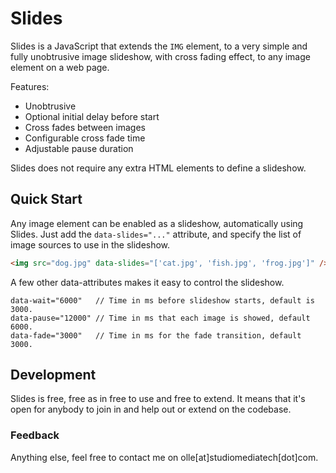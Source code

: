 # Slides

Slides is a JavaScript that extends the `IMG` element, to a very simple and
fully unobtrusive image slideshow, with cross fading effect, to any image
element on a web page.

Features:

- Unobtrusive
- Optional initial delay before start
- Cross fades between images
- Configurable cross fade time
- Adjustable pause duration

Slides does not require any extra HTML elements to define a slideshow.

## Quick Start

Any image element can be enabled as a slideshow, automatically using Slides.
Just add the `data-slides="..."` attribute, and specify the list of image
sources to use in the slideshow.

```html
<img src="dog.jpg" data-slides="['cat.jpg', 'fish.jpg', 'frog.jpg']" />
```

A few other data-attributes makes it easy to control the slideshow.

```
data-wait="6000"   // Time in ms before slideshow starts, default is 3000.
data-pause="12000" // Time in ms that each image is showed, default 6000.
data-fade="3000"   // Time in ms for the fade transition, default 3000.
```

## Development

Slides is free, free as in free to use and free to extend. It means that it's
open for anybody to join in and help out or extend on the codebase.

### Feedback

Anything else, feel free to contact me on olle[at]studiomediatech[dot]com.
